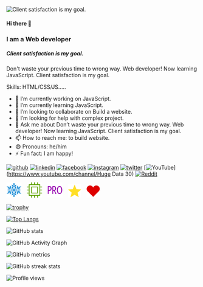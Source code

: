 ![Client satisfaction is my goal.](https://media.licdn.com/dms/image/D5616AQHB7jWkRluDoQ/profile-displaybackgroundimage-shrink_350_1400/0/1678638951692?e=1697673600&v=beta&t=Z7oyzYM_umy1R5VfPWSnbMpzLQlFoqrtzMhLtVQFJJc)

#### Hi there 👋
### I am a Web developer
##### Client satisfaction is my goal.


Don't waste your previous time to wrong way. Web developer! Now learning JavaScript. Client satisfaction is my goal.

Skills: HTML/CSS/JS.....

- 🔭 I’m currently working on JavaScript. 
- 🌱 I’m currently learning JavaScript. 
- 👯 I’m looking to collaborate on Build a website. 
- 🤔 I’m looking for help with complex project. 
- 💬 Ask me about Don’t waste your previous time to wrong way. Web developer! Now learning JavaScript. Client satisfaction is my goal. 
- 📫 How to reach me: to build website. 
- 😄 Pronouns: he/him 
- ⚡ Fun fact: I am happy! 


[<img src='https://cdn.jsdelivr.net/npm/simple-icons@3.0.1/icons/github.svg' alt='github' height='40'>](https://github.com/myfuturetarget)  [<img src='https://cdn.jsdelivr.net/npm/simple-icons@3.0.1/icons/linkedin.svg' alt='linkedin' height='40'>](https://www.linkedin.com/in/dmhejbulrahman/)  [<img src='https://cdn.jsdelivr.net/npm/simple-icons@3.0.1/icons/facebook.svg' alt='facebook' height='40'>](https://www.facebook.com/dmhejbulrahman)  [<img src='https://cdn.jsdelivr.net/npm/simple-icons@3.0.1/icons/instagram.svg' alt='instagram' height='40'>](https://www.instagram.com/dmhejbulrahman/)  [<img src='https://cdn.jsdelivr.net/npm/simple-icons@3.0.1/icons/twitter.svg' alt='twitter' height='40'>](https://twitter.com/dmhejbulrahman)  [<img src='https://cdn.jsdelivr.net/npm/simple-icons@3.0.1/icons/youtube.svg' alt='YouTube' height='40'>](https://www.youtube.com/channel/Huge Data 30)  [<img src='https://cdn.jsdelivr.net/npm/simple-icons@3.0.1/icons/reddit.svg' alt='Reddit' height='40'>](https://www.reddit.com/user/dmhejbulrahman)  

<a href='https://archiveprogram.github.com/'><img src='https://raw.githubusercontent.com/acervenky/animated-github-badges/master/assets/acbadge.gif' width='40' height='40'></a> <a href='https://docs.github.com/en/developers'><img src='https://raw.githubusercontent.com/acervenky/animated-github-badges/master/assets/devbadge.gif' width='40' height='40'></a> <a href='https://github.com/pricing'><img src='https://raw.githubusercontent.com/acervenky/animated-github-badges/master/assets/pro.gif' width='40' height='40'></a> <a href='https://stars.github.com/'><img src='https://raw.githubusercontent.com/acervenky/animated-github-badges/master/assets/starbadge.gif' width='35' height='35'></a> <a href='https://docs.github.com/en/github/supporting-the-open-source-community-with-github-sponsors'><img src='https://raw.githubusercontent.com/acervenky/animated-github-badges/master/assets/sponsorbadge.gif' width='35' height='35'></a> 

[![trophy](https://github-profile-trophy.vercel.app/?username=myfuturetarget)](https://github.com/ryo-ma/github-profile-trophy)

[![Top Langs](https://github-readme-stats.vercel.app/api/top-langs/?username=myfuturetarget)](https://github.com/anuraghazra/github-readme-stats)

![GitHub stats](https://github-readme-stats.vercel.app/api?username=myfuturetarget&show_icons=true&count_private=true)  

![GitHub Activity Graph](https://activity-graph.herokuapp.com/graph?username=myfuturetarget)  

![GitHub metrics](https://metrics.lecoq.io/myfuturetarget)  

![GitHub streak stats](https://streak-stats.demolab.com/?user=myfuturetarget)  

![Profile views](https://gpvc.arturio.dev/myfuturetarget)  
